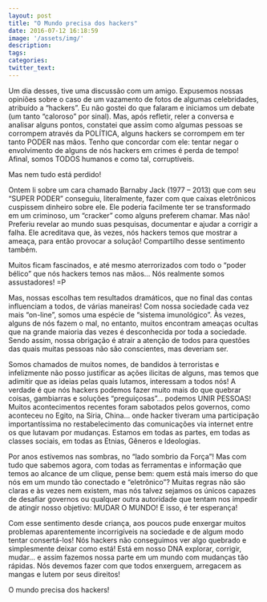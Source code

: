 ```yaml
---
layout: post
title: "O Mundo precisa dos hackers"
date: 2016-07-12 16:18:59
image: '/assets/img/'
description:
tags:
categories:
twitter_text:
---
```


Um dia desses, tive uma discussão com um amigo. Expusemos nossas opiniões sobre o caso de um vazamento de fotos de algumas celebridades, atribuído a “hackers”. Eu não gostei do que falaram e iniciamos um debate (um tanto “caloroso” por sinal). Mas, após refletir, reler a conversa e analisar alguns pontos, constatei que assim como algumas pessoas se corrompem através da POLÍTICA, alguns hackers se corrompem em ter tanto PODER nas mãos. Tenho que concordar com ele: tentar negar o envolvimento de alguns de nós hackers em crimes é perda de tempo! Afinal, somos TODOS humanos e como tal, corruptíveis.

Mas nem tudo está perdido!

Ontem li sobre um cara chamado Barnaby Jack (1977 – 2013) que com seu “SUPER PODER” conseguiu, literalmente, fazer com que caixas eletrônicos cuspissem dinheiro sobre ele. Ele poderia facilmente ter se transformado em um criminoso, um “cracker” como alguns preferem chamar. Mas não! Preferiu revelar ao mundo suas pesquisas, documentar e ajudar a corrigir a falha. Ele acreditava que, às vezes, nós hackers temos que mostrar a ameaça, para então provocar a solução! Compartilho desse sentimento também.

Muitos ficam fascinados, e até mesmo aterrorizados com todo o “poder bélico” que nós hackers temos nas mãos… Nós realmente somos assustadores! =P

Mas, nossas escolhas tem resultados dramáticos, que no final das contas influenciam a todos, de várias maneiras! Com nossa sociedade cada vez mais “on-line”, somos uma espécie de “sistema imunológico”. Às vezes, alguns de nós fazem o mal, no entanto, muitos encontram ameaças ocultas que na grande maioria das vezes é desconhecida por toda a sociedade. Sendo assim, nossa obrigação é atrair a atenção de todos para questões das quais muitas pessoas não são conscientes, mas deveriam ser.

Somos chamados de muitos nomes, de bandidos à terroristas e infelizmente não posso justificar as ações ilicitas de alguns, mas temos que adimitir que as ideias pelas quais lutamos, interessam a todos nós! A verdade é que nós hackers podemos fazer muito mais do que quebrar coisas, gambiarras e soluções “preguiçosas”… podemos UNIR PESSOAS! Muitos acontecimentos recentes foram sabotados pelos governos, como aconteceu no Egito, na Síria, China… onde hacker tiveram uma participação importantíssima no restabelecimento das comunicações via internet entre os que lutavam por mudanças. Estamos em todas as partes, em todas as classes sociais, em todas as Etnias, Gêneros e Ideologias.

Por anos estivemos nas sombras, no “lado sombrio da Força”! Mas com tudo que sabemos agora, com todas as ferramentas e informação que temos ao alcance de um clique, pense bem: quem está mais imerso do que nós em um mundo tão conectado e “eletrônico”? Muitas regras não são claras e às vezes nem existem, mas nós talvez sejamos os únicos capazes de desafiar governos ou qualquer outra autoridade que tentam nos impedir de atingir nosso objetivo: MUDAR O MUNDO! E isso, é ter esperança!

Com esse sentimento desde criança, aos poucos pude enxergar muitos problemas aparentemente incorrigíveis na sociedade e de algum modo tentar consertá-los! Nós hackers não conseguimos ver algo quebrado e simplesmente deixar como está! Está em nosso DNA explorar, corrigir, mudar… e assim fazemos nossa parte em um mundo com mudanças tão rápidas. Nós devemos fazer com que todos enxerguem, arregacem as mangas e lutem por seus direitos!

O mundo precisa dos hackers!

